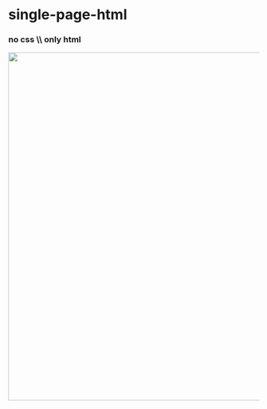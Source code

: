 # single-page-html

<h3> no css \\ only html </h3>

<img src="https://user-images.githubusercontent.com/83058841/123548275-bdccca00-d781-11eb-8dd9-fb37e9eb53fe.png" width="800" height="700">
